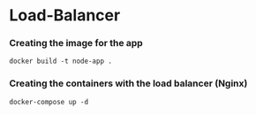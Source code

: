 ﻿# Load-Balancer
 ### Creating the image for the app
```
docker build -t node-app .
```
### Creating the containers with the load balancer (Nginx)
```
docker-compose up -d
```

